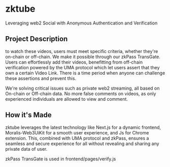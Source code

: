 # zktube
Leveraging web2 Social with Anonymous Authentication and Verification

## Project Description
to watch these videos, users must meet specific criteria, whether they're on-chain or off-chain. We make it possible through our zkPass TransGate. Users can effortlessly add their videos, benefitting from off-chain verification powered by the UMA protocol which let users assert that they own a certain Video Link. There is a time period when anyone can challenge these assertions and prevent this.

We're solving critical issues such as private web2 streaming, all based on On-chain or Off-chain data. No more false comments on videos, as only experienced individuals are allowed to view and comment.

## How it's Made
zktube leverages the latest technology like Next.js for a dynamic frontend, Moralis-Web3UiKit for a smooth user experience, and Js for Chrome extension. This, combined with UMA protocol and zkPass, ensures a seamless and secure experience for all without revealing and sharing any private data of user.

zkPass TransGate is used in frontend/pages/verify.js 

